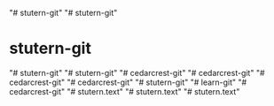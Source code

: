 "# stutern-git" 
"# stutern-git" 
# stutern-git
"# stutern-git" 
"# stutern-git" 
"# cedarcrest-git" 
"# cedarcrest-git" 
"# cedarcrest-git" 
"# cedarcrest-git" 
"# stutern-git" 
"# learn-git" 
"# cedarcrest-git" 
"# stutern.text" 
"# stutern.text" 
"# stutern.text" 
